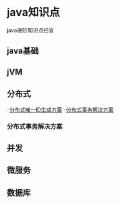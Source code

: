# java知识点
java进阶知识点扫盲
## java基础
## jVM
## 分布式
-[分布式唯一ID生成方案]()
-[分布式事务解决方案]()

### 分布式事务解决方案
## 并发
## 微服务
## 数据库
